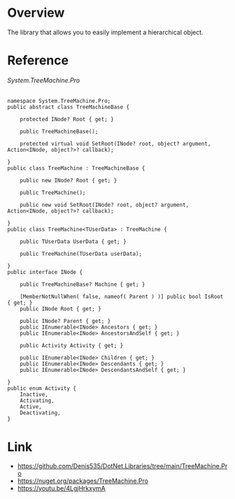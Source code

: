 # Overview
The library that allows you to easily implement a hierarchical object.

# Reference

###### System.TreeMachine.Pro

```
namespace System.TreeMachine.Pro;
public abstract class TreeMachineBase {

    protected INode? Root { get; }

    public TreeMachineBase();

    protected virtual void SetRoot(INode? root, object? argument, Action<INode, object?>? callback);

}
public class TreeMachine : TreeMachineBase {

    public new INode? Root { get; }

    public TreeMachine();

    public new void SetRoot(INode? root, object? argument, Action<INode, object?>? callback);

}
public class TreeMachine<TUserData> : TreeMachine {

    public TUserData UserData { get; }

    public TreeMachine(TUserData userData);

}
public interface INode {

    public TreeMachineBase? Machine { get; }

    [MemberNotNullWhen( false, nameof( Parent ) )] public bool IsRoot { get; }
    public INode Root { get; }

    public INode? Parent { get; }
    public IEnumerable<INode> Ancestors { get; }
    public IEnumerable<INode> AncestorsAndSelf { get; }

    public Activity Activity { get; }

    public IEnumerable<INode> Children { get; }
    public IEnumerable<INode> Descendants { get; }
    public IEnumerable<INode> DescendantsAndSelf { get; }

}
public enum Activity {
    Inactive,
    Activating,
    Active,
    Deactivating,
}
```

# Link

- https://github.com/Denis535/DotNet.Libraries/tree/main/TreeMachine.Pro
- https://nuget.org/packages/TreeMachine.Pro
- https://youtu.be/4LgjHrkxymA